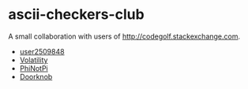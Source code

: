 ascii-checkers-club
==================

A small collaboration with users of http://codegolf.stackexchange.com.

- [user2509848](http://codegolf.stackexchange.com/users/10766/user2509848)
- [Volatility](http://codegolf.stackexchange.com/users/7911/volatility)
- [PhiNotPi](http://codegolf.stackexchange.com/users/2867/phinotpi)
- [Doorknob](http://codegolf.stackexchange.com/users/3808/doorknob)

